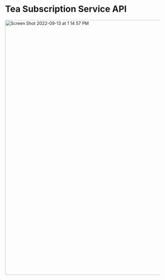 # Tea Subscription Service API


<img width="830" alt="Screen Shot 2022-09-13 at 1 14 57 PM" src="https://user-images.githubusercontent.com/98674727/189990640-e5f23d3f-e308-4b42-b6e3-e1edb4283ac6.png">


